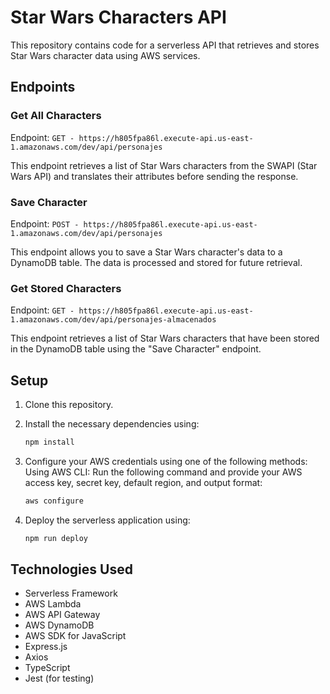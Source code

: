 # Star Wars Characters API

This repository contains code for a serverless API that retrieves and stores Star Wars character data using AWS services.

## Endpoints

### Get All Characters

Endpoint: `GET - https://h805fpa86l.execute-api.us-east-1.amazonaws.com/dev/api/personajes`

This endpoint retrieves a list of Star Wars characters from the SWAPI (Star Wars API) and translates their attributes before sending the response.

### Save Character

Endpoint: `POST - https://h805fpa86l.execute-api.us-east-1.amazonaws.com/dev/api/personajes`

This endpoint allows you to save a Star Wars character's data to a DynamoDB table. The data is processed and stored for future retrieval.

### Get Stored Characters

Endpoint: `GET - https://h805fpa86l.execute-api.us-east-1.amazonaws.com/dev/api/personajes-almacenados`

This endpoint retrieves a list of Star Wars characters that have been stored in the DynamoDB table using the "Save Character" endpoint.

## Setup

1. Clone this repository.

2. Install the necessary dependencies using:

   ```sh
   npm install
3. Configure your AWS credentials using one of the following methods:
Using AWS CLI: Run the following command and provide your AWS access key, secret key, default region, and output format:

   ```sh
   aws configure

2. Deploy the serverless application using:
   ```sh
   npm run deploy

## Technologies Used

- Serverless Framework
- AWS Lambda
- AWS API Gateway
- AWS DynamoDB
- AWS SDK for JavaScript
- Express.js
- Axios
- TypeScript
- Jest (for testing)



